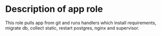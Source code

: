 # Description of app role

This role pulls app from git and runs handlers which install requirements, migrate db, 
collect static, restart postgres, nginx and supervisor.

